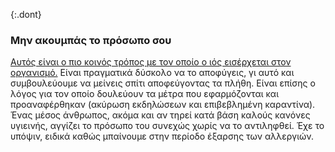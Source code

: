 {:.dont}
### Μην ακουμπάς το πρόσωπο σου

[Αυτός είναι ο πιο κοινός τρόπος με τον οποίο ο ιός εισέρχεται στον οργανισμό.](https://www.cdc.gov/coronavirus/2019-ncov/about/transmission.html)
Είναι πραγματικά δύσκολο να το αποφύγεις, γι αυτό και συμβουλεύουμε να μείνεις σπίτι αποφεύγοντας τα πλήθη. Είναι επίσης ο λόγος για τον οποίο δουλεύουν τα μέτρα που εφαρμόζονται και προαναφέρθηκαν (ακύρωση εκδηλώσεων και επιβεβλημένη καραντίνα). Ένας μέσος άνθρωπος, ακόμα και αν τηρεί κατά βάση καλούς κανόνες υγιεινής, αγγίζει το πρόσωπο του συνεχώς χωρίς να το αντιληφθεί. Έχε το υπόψιν, ειδικά καθώς μπαίνουμε στην περίοδο έξαρσης των αλλεργιών.
